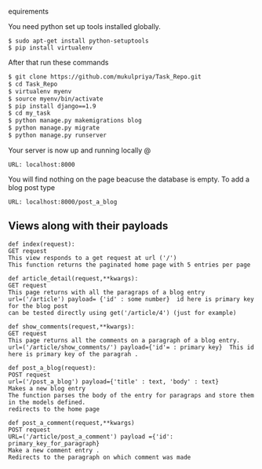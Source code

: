 
equirements

You need python set up tools installed globally.

```
$ sudo apt-get install python-setuptools
$ pip install virtualenv
```

After that run these commands
```sh
$ git clone https://github.com/mukulpriya/Task_Repo.git
$ cd Task_Repo
$ virtualenv myenv
$ source myenv/bin/activate
$ pip install django==1.9
$ cd my_task
$ python manage.py makemigrations blog
$ python manage.py migrate 
$ python manage.py runserver
```
Your server is now up and running locally @
```
URL: localhost:8000 
```
You will find nothing on the page beacuse the database is empty. To add a blog post
type
```
URL: localhost:8000/post_a_blog 
```

## Views along with their payloads
```
def index(request):
GET request
This view responds to a get request at url ('/')
This function returns the paginated home page with 5 entries per page 
```
```
def article_detail(request,**kwargs):
GET request
This page returns with all the paragraps of a blog entry
url=('/article') payload= {'id' : some number}  id here is primary key for the blog post 
can be tested directly using get('/article/4') (just for example)
```
```
def show_comments(request,**kwargs):
GET request
This page returns all the comments on a paragraph of a blog entry.
url=('/article/show_comments/') payload={'id'= : primary key}  This id here is primary key of the paragrah .
```
```
def post_a_blog(request):
POST request
url=('/post_a_blog') payload={'title' : text, 'body' : text} 
Makes a new blog entry 
The function parses the body of the entry for paragraps and store them in the models defined.
redirects to the home page
```
```
def post_a_comment(request,**kwargs)
POST request
URL=('/article/post_a_comment') payload ={'id': primary_key_for_paragraph}
Make a new comment entry .
Redirects to the paragraph on which comment was made
```





